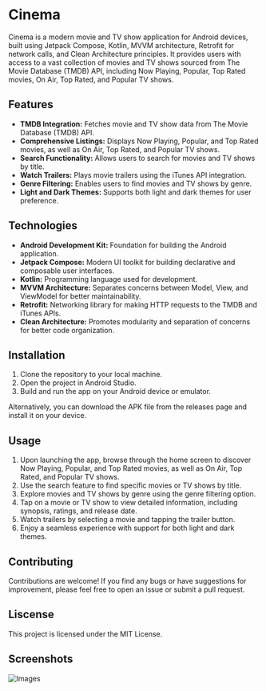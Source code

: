 <h1>Cinema</h1>
<p>Cinema is a modern movie and TV show application for Android devices, built using Jetpack Compose, Kotlin, MVVM architecture, Retrofit for network calls, and Clean Architecture principles. It provides users with access to a vast collection of movies and TV shows sourced from The Movie Database (TMDB) API, including Now Playing, Popular, Top Rated movies, On Air, Top Rated, and Popular TV shows.</p>
<h2>Features</h2>
<ul>
  <li><strong>TMDB Integration:</strong> Fetches movie and TV show data from The Movie Database (TMDB) API.</li>
  <li><strong>Comprehensive Listings:</strong> Displays Now Playing, Popular, and Top Rated movies, as well as On Air, Top Rated, and Popular TV shows.</li>
  <li><strong>Search Functionality:</strong> Allows users to search for movies and TV shows by title.</li>
  <li><strong>Watch Trailers:</strong> Plays movie trailers using the iTunes API integration.</li>
  <li><strong>Genre Filtering:</strong> Enables users to find movies and TV shows by genre.</li>
  <li><strong>Light and Dark Themes:</strong> Supports both light and dark themes for user preference.</li>
</ul>
<h2>Technologies</h2>
<ul>
  <li><strong>Android Development Kit:</strong> Foundation for building the Android application.</li>
  <li><strong>Jetpack Compose:</strong> Modern UI toolkit for building declarative and composable user interfaces.</li>
  <li><strong>Kotlin:</strong> Programming language used for development.</li>
  <li><strong>MVVM Architecture:</strong> Separates concerns between Model, View, and ViewModel for better maintainability.</li>
  <li><strong>Retrofit:</strong> Networking library for making HTTP requests to the TMDB and iTunes APIs.</li>
  <li><strong>Clean Architecture:</strong> Promotes modularity and separation of concerns for better code organization.</li>
</ul>
<h2>Installation</h2>
<ol>
  <li>Clone the repository to your local machine.</li>
  <li>Open the project in Android Studio.</li>
  <li>Build and run the app on your Android device or emulator.</li>
</ol>
<p>Alternatively, you can download the APK file from the releases page and install it on your device.</p>
<h2>Usage</h2>
<ol>
  <li>Upon launching the app, browse through the home screen to discover Now Playing, Popular, and Top Rated movies, as well as On Air, Top Rated, and Popular TV shows.</li>
  <li>Use the search feature to find specific movies or TV shows by title.</li>
  <li>Explore movies and TV shows by genre using the genre filtering option.</li>
  <li>Tap on a movie or TV show to view detailed information, including synopsis, ratings, and release date.</li>
  <li>Watch trailers by selecting a movie and tapping the trailer button.</li>
  <li>Enjoy a seamless experience with support for both light and dark themes.</li>
</ol>
<h2>Contributing</h2>
<p>Contributions are welcome! If you find any bugs or have suggestions for improvement, please feel free to open an issue or submit a pull request.</p>
<h2>Liscense</h2>
<p>This project is licensed under the MIT License.</p>
<h2>Screenshots</h2>
<img src="https://github.com/EngFred/music-player/assets/136785545/95b6b98e-8503-472d-8667-13a672ce7502" alt="Images">
